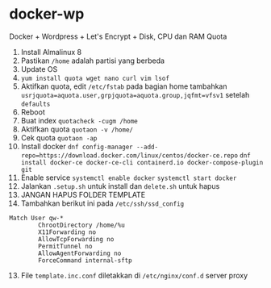 # docker-wp
Docker + Wordpress + Let's Encrypt + Disk, CPU dan RAM Quota

1. Install Almalinux 8
2. Pastikan `/home` adalah partisi yang berbeda
3. Update OS
4. `yum install quota wget nano curl vim lsof`
4. Aktifkan quota, edit `/etc/fstab` pada bagian home tambahkan `usrjquota=aquota.user,grpjquota=aquota.group,jqfmt=vfsv1` setelah `defaults`
5. Reboot
6. Buat index `quotacheck -cugm /home`
7. Aktifkan quota `quotaon -v /home/`
8. Cek quota `quotaon -ap`
9. Install docker `dnf config-manager --add-repo=https://download.docker.com/linux/centos/docker-ce.repo` `dnf install docker-ce docker-ce-cli containerd.io docker-compose-plugin git`
10. Enable service `systemctl enable docker` `systemctl start docker`
10. Jalankan `.setup.sh` untuk install dan `delete.sh` untuk hapus
11. JANGAN HAPUS FOLDER TEMPLATE
12. Tambahkan berikut ini pada `/etc/ssh/ssd_config`
```
Match User qw-*
        ChrootDirectory /home/%u
        X11Forwarding no
        AllowTcpForwarding no
        PermitTunnel no
        AllowAgentForwarding no
        ForceCommand internal-sftp
```
13. File `template.inc.conf` diletakkan di `/etc/nginx/conf.d` server proxy
